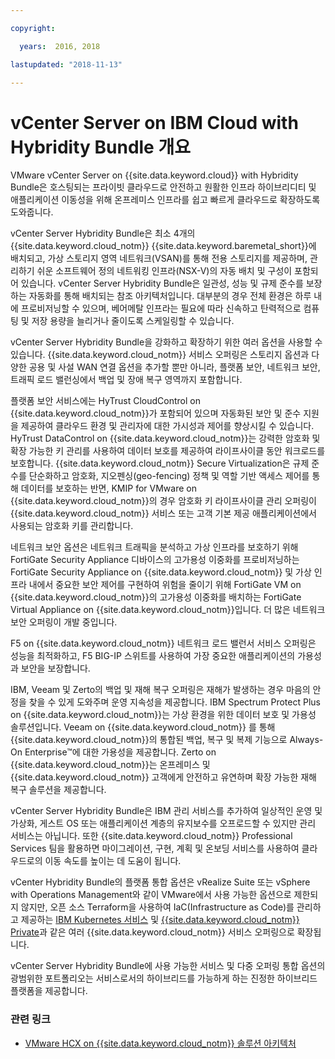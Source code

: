 ```yaml
---

copyright:

  years:  2016, 2018

lastupdated: "2018-11-13"

---
```

# vCenter Server on IBM Cloud with Hybridity Bundle 개요

VMware vCenter Server on {{site.data.keyword.cloud}} with Hybridity Bundle은 호스팅되는 프라이빗 클라우드로 안전하고 원활한 인프라 하이브리디티 및 애플리케이션 이동성을 위해 온프레미스 인프라를 쉽고 빠르게 클라우드로 확장하도록 도와줍니다.

vCenter Server Hybridity Bundle은 최소 4개의 {{site.data.keyword.cloud_notm}} {{site.data.keyword.baremetal_short}}에 배치되고, 가상 스토리지 영역 네트워크(VSAN)를 통해 전용 스토리지를 제공하며, 관리하기 쉬운 소프트웨어 정의 네트워킹 인프라(NSX-V)의 자동 배치 및 구성이 포함되어 있습니다. vCenter Server Hybridity Bundle은 일관성, 성능 및 규제 준수를 보장하는 자동화를 통해 배치되는 참조 아키텍처입니다. 대부분의 경우 전체 환경은 하루 내에 프로비저닝할 수 있으며, 베어메탈 인프라는 필요에 따라 신속하고 탄력적으로 컴퓨팅 및 저장 용량을 늘리거나 줄이도록 스케일링할 수 있습니다.

vCenter Server Hybridity Bundle을 강화하고 확장하기 위한 여러 옵션을 사용할 수 있습니다. {{site.data.keyword.cloud_notm}} 서비스 오퍼링은 스토리지 옵션과 다양한 공용 및 사설 WAN 연결 옵션을 추가할 뿐만 아니라, 플랫폼 보안, 네트워크 보안, 트래픽 로드 밸런싱에서 백업 및 장애 복구 영역까지 포함합니다.

플랫폼 보안 서비스에는 HyTrust CloudControl on {{site.data.keyword.cloud_notm}}가 포함되어 있으며 자동화된 보안 및 준수 지원을 제공하여 클라우드 환경 및 관리자에 대한 가시성과 제어를 향상시킬 수 있습니다. HyTrust DataControl on {{site.data.keyword.cloud_notm}}는 강력한 암호화 및 확장 가능한 키 관리를 사용하여 데이터 보호를 제공하여 라이프사이클 동안 워크로드를 보호합니다. {{site.data.keyword.cloud_notm}} Secure Virtualization은 규제 준수를 단순화하고 암호화, 지오펜싱(geo-fencing) 정책 및 역할 기반 액세스 제어를 통해 데이터를 보호하는 반면, KMIP for VMware on {{site.data.keyword.cloud_notm}}의 경우 암호화 키 라이프사이클 관리 오퍼링이 {{site.data.keyword.cloud_notm}} 서비스 또는 고객 기본 제공 애플리케이션에서 사용되는 암호화 키를 관리합니다.

네트워크 보안 옵션은 네트워크 트래픽을 분석하고 가상 인프라를 보호하기 위해 FortiGate Security Appliance 디바이스의 고가용성 이중화를 프로비저닝하는 FortiGate Security Appliance on {{site.data.keyword.cloud_notm}} 및 가상 인프라 내에서 중요한 보안 제어를 구현하여 위험을 줄이기 위해 FortiGate VM on {{site.data.keyword.cloud_notm}}의 고가용성 이중화를 배치하는 FortiGate Virtual Appliance on {{site.data.keyword.cloud_notm}}입니다. 더 많은 네트워크 보안 오퍼링이 개발 중입니다.

F5 on {{site.data.keyword.cloud_notm}} 네트워크 로드 밸런서 서비스 오퍼링은 성능을 최적화하고, F5 BIG-IP 스위트를 사용하여 가장 중요한 애플리케이션의 가용성과 보안을 보장합니다.

IBM, Veeam 및 Zerto의 백업 및 재해 복구 오퍼링은 재해가 발생하는 경우 마음의 안정을 찾을 수 있게 도와주며 운영 지속성을 제공합니다. IBM Spectrum Protect Plus on {{site.data.keyword.cloud_notm}}는 가상 환경을 위한 데이터 보호 및 가용성 솔루션입니다. Veeam on {{site.data.keyword.cloud_notm}} 를 통해 {{site.data.keyword.cloud_notm}}의 통합된 백업, 복구 및 복제 기능으로 Always-On Enterprise™에 대한 가용성을 제공합니다. Zerto on {{site.data.keyword.cloud_notm}}는 온프레미스 및 {{site.data.keyword.cloud_notm}} 고객에게 안전하고 유연하며 확장 가능한 재해 복구 솔루션을 제공합니다.

vCenter Server Hybridity Bundle은 IBM 관리 서비스를 추가하여 일상적인 운영 및 가상화, 게스트 OS 또는 애플리케이션 계층의 유지보수를 오프로드할 수 있지만 관리 서비스는 아닙니다. 또한 {{site.data.keyword.cloud_notm}} Professional Services 팀을 활용하면 마이그레이션, 구현, 계획 및 온보딩 서비스를 사용하여 클라우드로의 이동 속도를 높이는 데 도움이 됩니다.

vCenter Hybridity Bundle의 플랫폼 통합 옵션은 vRealize Suite 또는 vSphere with Operations Management와 같이 VMware에서 사용 가능한 옵션으로 제한되지 않지만, 오픈 소스 Terraform을 사용하여 IaC(Infrastructure as Code)를 관리하고 제공하는 [IBM Kubernetes 서비스](../vcsiks/vcsiks-intro.html) 및 [{{site.data.keyword.cloud_notm}} Private](../vcsicp/vcsicp-intro.html)과 같은 여러 {{site.data.keyword.cloud_notm}} 서비스 오퍼링으로 확장됩니다. 

vCenter Server Hybridity Bundle에 사용 가능한 서비스 및 다중 오퍼링 통합 옵션의 광범위한 포트폴리오는 서비스로서의 하이브리드를 가능하게 하는 진정한 하이브리드 플랫폼을 제공합니다.

### 관련 링크

* [VMware HCX on {{site.data.keyword.cloud_notm}} 솔루션 아키텍처](https://www.ibm.com/cloud/garage/files/HCX_Architecture_Design.pdf)
